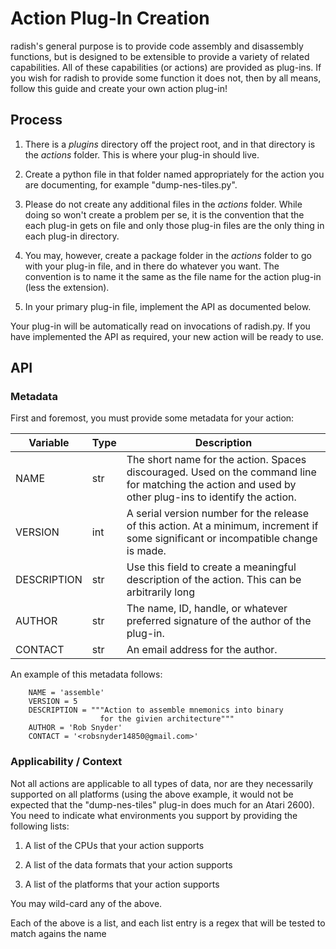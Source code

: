 Action Plug-In Creation
=======================

radish's general purpose is to provide code assembly and disassembly functions, but is designed to be extensible to provide a variety of related capabilities. All of these capabilities (or actions) are provided as plug-ins. If you wish for radish to provide some function it does not, then by all means, follow this guide and create your own action plug-in!

Process
-------

1. There is a _plugins_ directory off the project root, and in that directory is the _actions_ folder. This is where your plug-in should live.

2. Create a python file in that folder named appropriately for the action you are documenting, for example "dump-nes-tiles.py". 

3. Please do not create any additional files in the _actions_ folder. While doing so won't create a problem per se, it is the convention that the each plug-in gets on file and only those plug-in files are the only thing in each plug-in directory.

4. You may, however, create a package folder in the _actions_ folder to go with your plug-in file, and in there do whatever you want. The convention is to name it the same as the file name for the action plug-in (less the extension).

5. In your primary plug-in file, implement the API as documented below.

Your plug-in will be automatically read on invocations of radish.py. If you have implemented the API as required, your new action will be ready to use. 

API
---

### Metadata

First and foremost, you must provide some metadata for your action:

<table>
	<thead>
		<tr>
			<th>Variable</th>
			<th>Type</th>
			<th>Description</th>
		</tr>
	</thead>
	<tbody>
		<tr>
			<td>NAME</td>
			<td>str</td>
			<td>The short name for the action. Spaces discouraged. Used on the
			command line for matching the action and used by other plug-ins to
			identify the action.</td>
		</tr>
		<tr>
			<td>VERSION</td>
			<td>int</td>
			<td>A serial version number for the release of this action. At a
			minimum, increment if some significant or incompatible change
			is made.</td>
		</tr>
		<tr>
			<td>DESCRIPTION</td>
			<td>str</td>
			<td>Use this field to create a meaningful description of the action.
			This can be arbitrarily long</td>
		</tr>
		<tr>
			<td>AUTHOR</td>
			<td>str</td>
			<td>The name, ID, handle, or whatever preferred signature of the
			author of the plug-in. </td>
		</tr>
		<tr>
			<td>CONTACT</td>
			<td>str</td>
			<td>An email address for the author.</td>
		</tr> 
	</tbody>
</table>


An example of this metadata follows:

		NAME = 'assemble'
		VERSION = 5
		DESCRIPTION = """Action to assemble mnemonics into binary
						for the givien architecture"""
		AUTHOR = 'Rob Snyder'
		CONTACT = '<robsnyder14850@gmail.com>'

### Applicability / Context

Not all actions are applicable to all types of data, nor are they necessarily supported on all platforms (using the above example, it would not be expected that the "dump-nes-tiles" plug-in does much for an Atari 2600). You need to indicate what environments you support by providing the following lists:

1. A list of the CPUs that your action supports

2. A list of the data formats that your action supports

3. A list of the platforms that your action supports

You may wild-card any of the above. 

Each of the above is a list, and each list entry is a regex that will be tested to match agains the name

		
